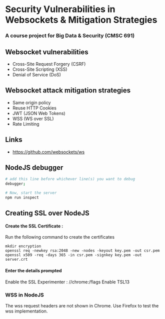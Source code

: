 # Security Vulnerabilities in Websockets & Mitigation Strategies
### A course project for Big Data & Security (CMSC 691)

## Websocket vulnerabilities
- Cross-Site Request Forgery (CSRF)
- Cross-Site Scripting (XSS)
- Denial of Service (DoS)

## Websocket attack mitigation strategies
- Same origin policy
- Reuse HTTP Cookies
- JWT (JSON Web Tokens)
- WSS (WS over SSL)
- Rate Limiting

## Links
- https://github.com/websockets/ws

## NodeJS debugger
``` bash
# add this line before whichever line(s) you want to debug
debugger;

# Now, start the server
npm run inspect

```

## Creating SSL over NodeJS

#### Create the SSL Certificate : 

Run the following command to create the certificates

```
mkdir encryption
openssl req -newkey rsa:2048 -new -nodes -keyout key.pem -out csr.pem openssl x509 -req -days 365 -in csr.pem -signkey key.pem -out server.crt
```

#### Enter the details prompted

Enable the SSL Experimenter : //chrome:/flags
	Enable TSL13

### WSS in NodeJS

The wss request headers are not shown in Chrome. Use Firefox to test the wss implementation.
